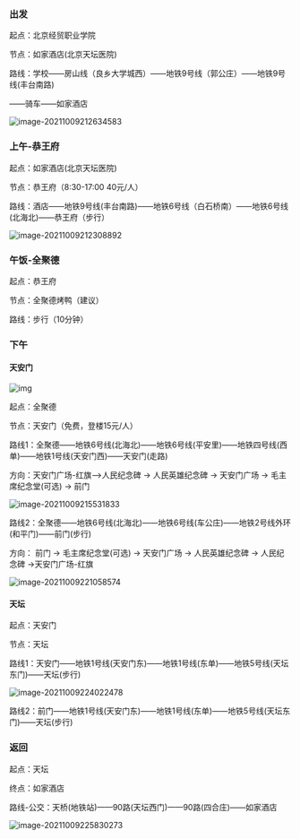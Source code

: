### 出发

起点：北京经贸职业学院

节点：如家酒店(北京天坛医院)

路线：学校——房山线（良乡大学城西）——地铁9号线（郭公庄）——地铁9号线(丰台南路)

——骑车——如家酒店

![image-20211009212634583](C:\Users\10642\AppData\Roaming\Typora\typora-user-images\image-20211009212634583.png)

### 上午-恭王府

起点：如家酒店(北京天坛医院)

节点：恭王府（8:30-17:00 40元/人）

路线：酒店——地铁9号线(丰台南路)——地铁6号线（白石桥南）——地铁6号线(北海北)——恭王府（步行）

![image-20211009212308892](C:\Users\10642\AppData\Roaming\Typora\typora-user-images\image-20211009212308892.png)

### 午饭-全聚德

起点：恭王府

节点：全聚德烤鸭（建议）

路线：步行（10分钟）

### 下午

#### 天安门

![img](https://p1-q.mafengwo.net/s11/M00/9A/80/wKgBEFslIuiAZfftAAQi1PeEEaU19.jpeg?imageView2%2F2%2Fw%2F700%2Fh%2F600%2Fq%2F90%7CimageMogr2%2Fstrip%2Fquality%2F90)

起点：全聚德

节点：天安门（免费，登楼15元/人）

路线1：全聚德——地铁6号线(北海北)——地铁6号线(平安里)——地铁四号线(西单)——地铁1号线(天安门西)——天安门(走路)

方向：天安门广场-红旗—>人民纪念碑 -> 人民英雄纪念碑 -> 天安门广场 -> 毛主席纪念堂(可选) -> 前门

![image-20211009215531833](C:\Users\10642\AppData\Roaming\Typora\typora-user-images\image-20211009215531833.png)

路线2：全聚德——地铁6号线(北海北)——地铁6号线(车公庄)——地铁2号线外环(和平门)——前门(步行)

方向： 前门 -> 毛主席纪念堂(可选) -> 天安门广场 -> 人民英雄纪念碑 -> 人民纪念碑 ->天安门广场-红旗

![image-20211009221058574](C:\Users\10642\AppData\Roaming\Typora\typora-user-images\image-20211009221058574.png)

#### 天坛

起点：天安门

节点：天坛

路线1：天安门——地铁1号线(天安门东)——地铁1号线(东单)——地铁5号线(天坛东门)——天坛(步行)

![image-20211009224022478](C:\Users\10642\AppData\Roaming\Typora\typora-user-images\image-20211009224022478.png)

路线2：前门——地铁1号线(天安门东)——地铁1号线(东单)——地铁5号线(天坛东门)——天坛(步行)

### 返回

起点：天坛

终点：如家酒店

路线-公交：天桥(地铁站)——90路(天坛西门)——90路(四合庄)——如家酒店

![image-20211009225830273](C:\Users\10642\AppData\Roaming\Typora\typora-user-images\image-20211009225830273.png)